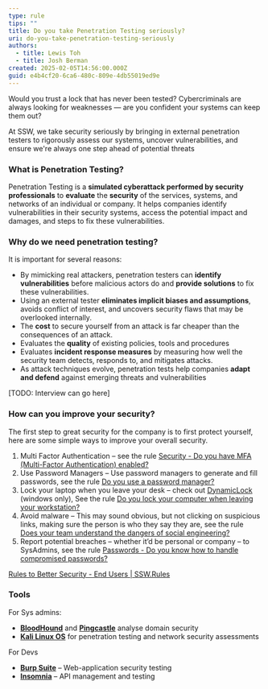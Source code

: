 ```yaml
---
type: rule
tips: ""
title: Do you take Penetration Testing seriously?
uri: do-you-take-penetration-testing-seriously
authors:
  - title: Lewis Toh
  - title: Josh Berman
created: 2025-02-05T14:56:00.000Z
guid: e4b4cf20-6ca6-480c-809e-4db55019ed9e
---
```

Would you trust a lock that has never been tested? Cybercriminals are always looking for weaknesses — are you confident your systems can keep them out?

At SSW, we take security seriously by bringing in external penetration testers to rigorously assess our systems, uncover vulnerabilities, and ensure we're always one step ahead of potential threats

### What is Penetration Testing?

Penetration Testing is a **simulated cyberattack performed by security professionals** to **evaluate** the **security** of the services, systems, and networks of an individual or company. It helps companies identify vulnerabilities in their security systems, access the potential impact and damages, and steps to fix these vulnerabilities.

### Why do we need penetration testing?

It is important for several reasons:

- By mimicking real attackers, penetration testers can **identify vulnerabilities** before malicious actors do and **provide solutions** to fix these vulnerabilities.
- Using an external tester **eliminates implicit biases and assumptions**, avoids conflict of interest, and uncovers security flaws that may be overlooked internally.
- The **cost** to secure yourself from an attack is far cheaper than the consequences of an attack.
- Evaluates the **quality** of existing policies, tools and procedures
- Evaluates **incident response measures** by measuring how well the security team detects, responds to, and mitigates attacks.
- As attack techniques evolve, penetration tests help companies **adapt and defend** against emerging threats and vulnerabilities

\[TODO: Interview can go here\]

### How can you improve your security?

The first step to great security for the company is to first protect yourself, here are some simple ways to improve your overall security.

1. Multi Factor Authentication – see the rule [Security - Do you have MFA (Multi-Factor Authentication) enabled?](https://www.ssw.com.au/rules/multi-factor-authentication-enabled/)
2. Use Password Managers – Use password managers to generate and fill passwords, see the rule [Do you use a password manager?](https://www.ssw.com.au/rules/password-manager/)
3. Lock your laptop when you leave your desk – check out [DynamicLock](https://learn.microsoft.com/en-us/windows/security/identity-protection/hello-for-business/hello-feature-dynamic-lock) (windows only), See the rule [Do you lock your computer when leaving your workstation?](https://www.ssw.com.au/rules/lock-your-computer-when-you-leave/)
4. Avoid malware – This may sound obvious, but not clicking on suspicious links, making sure the person is who they say they are, see the rule [Does your team understand the dangers of social engineering?](https://www.ssw.com.au/rules/understand-the-dangers-of-social-engineering/)
5. Report potential breaches – whether it’d be personal or company – to SysAdmins, see the rule [Passwords - Do you know how to handle compromised passwords?](https://www.ssw.com.au/rules/security-compromised-password/)

[Rules to Better Security - End Users | SSW.Rules](https://www.ssw.com.au/rules/rules-to-better-security-end-users/)

### Tools

For Sys admins:

- [**BloodHound**](https://bloodhound.readthedocs.io/en/latest/index.html) and [**Pingcastle**](https://www.pingcastle.com/) analyse domain security
- [**Kali Linux OS**](https://www.kali.org/) for penetration testing and network security assessments

For Devs

- [**Burp Suite**](https://portswigger.net/burp) – Web-application security testing
- [**Insomnia**](https://insomnia.rest/) – API management and testing

